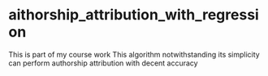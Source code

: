 # aithorship_attribution_with_regression

This is part of my course work
This algorithm notwithstanding its simplicity can perform authorship attribution with decent accuracy

